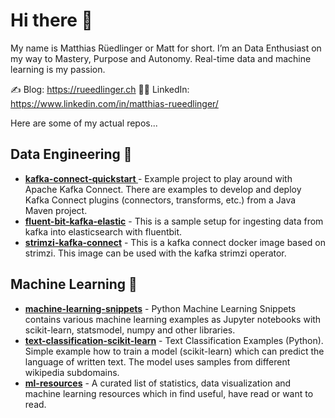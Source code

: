# Hi there 👋

My name is Matthias Rüedlinger or Matt for short. I’m an Data Enthusiast on my way to Mastery, Purpose and Autonomy. Real-time data and machine learning is my passion.

✍️ Blog: https://rueedlinger.ch
👨‍💻 LinkedIn: https://www.linkedin.com/in/matthias-rueedlinger/

Here are some of my actual repos...

## Data Engineering 🦾

- __[kafka-connect-quickstart ](https://github.com/rueedlinger/kafka-connect-quickstart)__ - Example project to play around with Apache Kafka Connect. There are examples to develop and deploy Kafka Connect plugins (connectors, transforms, etc.) from a Java Maven project.
- __[fluent-bit-kafka-elastic](https://github.com/rueedlinger/fluent-bit-kafka-elastic)__ - This is a sample setup for ingesting data from kafka into elasticsearch with fluentbit. 
- __[strimzi-kafka-connect](https://github.com/rueedlinger/strimzi-kafka-connect)__ - This is a kafka connect docker image based on strimzi. This image can be used with the kafka strimzi operator. 

## Machine Learning 🤖

- __[machine-learning-snippets](https://github.com/rueedlinger/machine-learning-snippets)__ - Python Machine Learning Snippets contains various machine learning examples as Jupyter notebooks with scikit-learn, statsmodel, numpy and other libraries. 
- __[text-classification-scikit-learn](https://github.com/rueedlinger/text-classification-scikit-learn)__ - Text Classification Examples (Python). Simple example how to train a model (scikit-learn) which can predict the language of written text. The model uses samples from different wikipedia subdomains. 
- __[ml-resources](https://github.com/rueedlinger/ml-resources)__ - A curated list of statistics, data visualization and machine learning resources which in find useful, have read or want to read.
